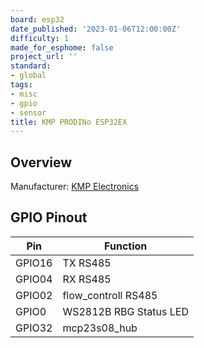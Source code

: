 ```yaml
---
board: esp32
date_published: '2023-01-06T12:00:00Z'
difficulty: 1
made_for_esphome: false
project_url: ''
standard:
- global
tags:
- misc
- gpio
- sensor
title: KMP PRODINo ESP32EX
---
```


## Overview

Manufacturer: [KMP Electronics](https://kmpelectronics.eu/shop/prodino-esp32ex/)

## GPIO Pinout

| Pin    | Function                           |
| ------ | ---------------------------------- |
| GPIO16 | TX RS485                           |
| GPIO04 | RX RS485                           |
| GPIO02 | flow_controll RS485                |
| GPIO0  | WS2812B RBG Status LED             |
| GPIO32 | mcp23s08_hub                       |